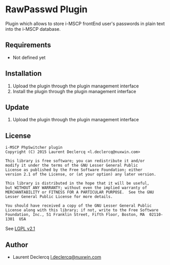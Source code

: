 # RawPasswd Plugin

Plugin which allows to store i-MSCP frontEnd user's passwords in plain text into the i-MSCP database.
 
## Requirements

* Not defined yet

## Installation

1. Upload the plugin through the plugin management interface
2. Install the plugin through the plugin management interface

## Update

1. Upload the plugin through the plugin management interface

## License

```
i-MSCP PhpSwitcher plugin
Copyright (C) 2015 Laurent Declercq <l.declercq@nuxwin.com>
 
This library is free software; you can redistribute it and/or
modify it under the terms of the GNU Lesser General Public
License as published by the Free Software Foundation; either
version 2.1 of the License, or (at your option) any later version.
 
This library is distributed in the hope that it will be useful,
but WITHOUT ANY WARRANTY; without even the implied warranty of
MERCHANTABILITY or FITNESS FOR A PARTICULAR PURPOSE.  See the GNU
Lesser General Public License for more details.
 
You should have received a copy of the GNU Lesser General Public
License along with this library; if not, write to the Free Software
Foundation, Inc., 51 Franklin Street, Fifth Floor, Boston, MA  02110-1301  USA
```
 
See [LGPL v2.1](http://www.gnu.org/licenses/lgpl-2.1.txt "LGPL v2.1")
 
## Author
 
* Laurent Declercq <l.declercq@nuxwin.com>
